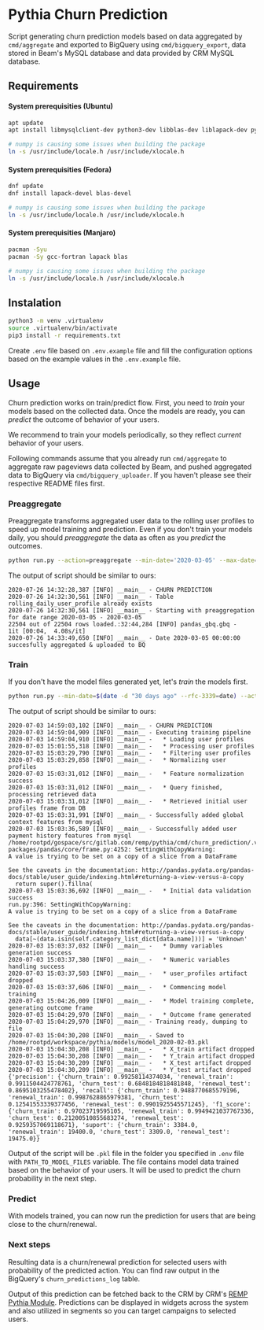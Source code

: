 # Pythia Churn Prediction

Script generating churn prediction models based on data aggregated by `cmd/aggregate` and exported to BigQuery using `cmd/bigquery_export`, data stored in Beam's MySQL database and data provided by CRM MySQL database.

## Requirements

#### System prerequisities (Ubuntu)

```bash
apt update
apt install libmysqlclient-dev python3-dev libblas-dev liblapack-dev python3-venv

# numpy is causing some issues when building the package
ln -s /usr/include/locale.h /usr/include/xlocale.h

```

#### System prerequisities (Fedora)

```bash
dnf update
dnf install lapack-devel blas-devel

# numpy is causing some issues when building the package
ln -s /usr/include/locale.h /usr/include/xlocale.h
```

#### System prerequisities (Manjaro)

```bash
pacman -Syu
pacman -Sy gcc-fortran lapack blas

# numpy is causing some issues when building the package
ln -s /usr/include/locale.h /usr/include/xlocale.h
```

## Instalation

```bash
python3 -m venv .virtualenv
source .virtualenv/bin/activate
pip3 install -r requirements.txt
```

Create `.env` file based on `.env.example` file and fill the configuration options based on the example values in the `.env.example` file.

## Usage

Churn prediction works on train/predict flow. First, you need to *train* your models based on the collected data. Once the models are ready, you can *predict* the outcome of behavior of your users.

We recommend to train your models periodically, so they reflect *current* behavior of your users.

Following commands assume that you already run `cmd/aggregate` to aggregate raw pageviews data collected by Beam, and pushed aggregated data to BigQuery via `cmd/bigquery_uploader`. If you haven't please see their respective README files first.

### Preaggregate

Preaggregate transforms aggregated user data to the rolling user profiles to speed up model training and prediction. Even if you don't train your models daily, you should *preaggregate* the data as often as you *predict* the outcomes.

```bash
python run.py --action=preaggregate --min-date='2020-03-05' --max-date='2020-03-05'
```

The output of script should be similar to ours:

```
2020-07-26 14:32:28,387 [INFO] __main__ - CHURN PREDICTION
2020-07-26 14:32:30,561 [INFO] __main__ - Table rolling_daily_user_profile already exists
2020-07-26 14:32:30,561 [INFO] __main__ - Starting with preaggregation for date range 2020-03-05 - 2020-03-05
22504 out of 22504 rows loaded.:32:44,284 [INFO] pandas_gbq.gbq - 
1it [00:04,  4.08s/it]
2020-07-26 14:33:49,650 [INFO] __main__ - Date 2020-03-05 00:00:00 succesfully aggregated & uploaded to BQ
```

### Train

If you don't have the model files generated yet, let's *train* the models first. 

```bash
python run.py --min-date=$(date -d "30 days ago" --rfc-3339=date) --action 'train' 
```

The output of script should be similar to ours:

```
2020-07-03 14:59:03,102 [INFO] __main__ - CHURN PREDICTION
2020-07-03 14:59:04,909 [INFO] __main__ - Executing training pipeline
2020-07-03 14:59:04,910 [INFO] __main__ -   * Loading user profiles
2020-07-03 15:01:55,318 [INFO] __main__ -   * Processing user profiles
2020-07-03 15:03:29,790 [INFO] __main__ -   * Filtering user profiles
2020-07-03 15:03:29,858 [INFO] __main__ -   * Normalizing user profiles
2020-07-03 15:03:31,012 [INFO] __main__ -   * Feature normalization success
2020-07-03 15:03:31,012 [INFO] __main__ -   * Query finished, processing retrieved data
2020-07-03 15:03:31,012 [INFO] __main__ -   * Retrieved initial user profiles frame from DB
2020-07-03 15:03:31,991 [INFO] __main__ - Successfully added global context features from mysql
2020-07-03 15:03:36,589 [INFO] __main__ - Successfully added user payment history features from mysql
/home/rootpd/gospace/src/gitlab.com/remp/pythia/cmd/churn_prediction/.virtualenv/lib/python3.8/site-packages/pandas/core/frame.py:4252: SettingWithCopyWarning: 
A value is trying to be set on a copy of a slice from a DataFrame

See the caveats in the documentation: http://pandas.pydata.org/pandas-docs/stable/user_guide/indexing.html#returning-a-view-versus-a-copy
  return super().fillna(
2020-07-03 15:03:36,692 [INFO] __main__ -   * Initial data validation success
run.py:396: SettingWithCopyWarning: 
A value is trying to be set on a copy of a slice from a DataFrame

See the caveats in the documentation: http://pandas.pydata.org/pandas-docs/stable/user_guide/indexing.html#returning-a-view-versus-a-copy
  data[~(data.isin(self.category_list_dict[data.name]))] = 'Unknown'
2020-07-03 15:03:37,032 [INFO] __main__ -   * Dummy variables generation success
2020-07-03 15:03:37,380 [INFO] __main__ -   * Numeric variables handling success
2020-07-03 15:03:37,503 [INFO] __main__ -   * user_profiles artifact dropped
2020-07-03 15:03:37,606 [INFO] __main__ -   * Commencing model training
2020-07-03 15:04:26,009 [INFO] __main__ -   * Model training complete, generating outcome frame
2020-07-03 15:04:29,970 [INFO] __main__ -   * Outcome frame generated
2020-07-03 15:04:29,970 [INFO] __main__ - Training ready, dumping to file
2020-07-03 15:04:30,208 [INFO] __main__ - Saved to /home/rootpd/workspace/pythia/models/model_2020-02-03.pkl
2020-07-03 15:04:30,208 [INFO] __main__ -   * X_train artifact dropped
2020-07-03 15:04:30,208 [INFO] __main__ -   * Y_train artifact dropped
2020-07-03 15:04:30,209 [INFO] __main__ -   * X_test artifact dropped
2020-07-03 15:04:30,209 [INFO] __main__ -   * Y_test artifact dropped
{'precision': {'churn_train': 0.99258114374034, 'renewal_train': 0.9911504424778761, 'churn_test': 0.6848184818481848, 'renewal_test': 0.8695103255478402}, 'recall': {'churn_train': 0.9488770685579196, 'renewal_train': 0.9987628865979381, 'churn_test': 0.12541553339377456, 'renewal_test': 0.9901925545571245}, 'f1_score': {'churn_train': 0.97023719595105, 'renewal_train': 0.9949421037767336, 'churn_test': 0.21200510855683274, 'renewal_test': 0.9259357069118671}, 'suport': {'churn_train': 3384.0, 'renewal_train': 19400.0, 'churn_test': 3309.0, 'renewal_test': 19475.0}}
```

Output of the script will be `.pkl` file in the folder you specified in `.env` file with `PATH_TO_MODEL_FILES` variable. The file contains model data trained based on the behavior of your users. It will be used to predict the churn probability in the next step.

### Predict

With models trained, you can now run the prediction for users that are being close to the churn/renewal.

### Next steps

Resulting data is a churn/renewal prediction for selected users with probability of the predicted action. You can find raw output in the BigQuery's `churn_predictions_log` table.

Output of this prediction can be fetched back to the CRM by CRM's [REMP Pythia Module](https://github.com/remp2020/crm-remp-pythia-module). Predictions can be displayed in widgets across the system and also utilized in segments so you can target campaigns to selected users.